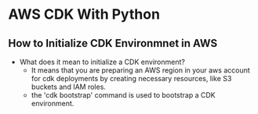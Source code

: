 # AWS CDK With Python

## How to Initialize CDK Environmnet in AWS
* What does it mean to initialize a CDK environment?
    * It means that you are preparing an AWS region in your aws account for cdk deployments by creating necessary resources, like S3 buckets and IAM roles.
    * the 'cdk bootstrap' command is used to bootstrap a CDK environment.